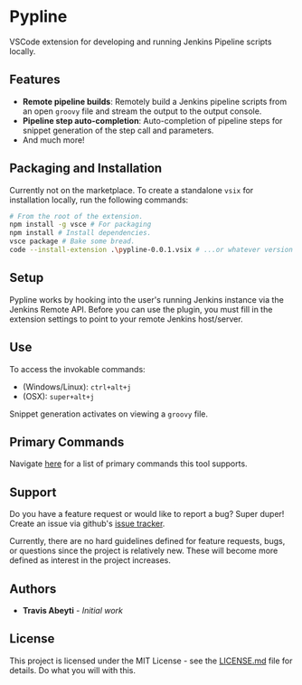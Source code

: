 # Pypline

VSCode extension for developing and running Jenkins Pipeline scripts locally.

## Features

- **Remote pipeline builds**: Remotely build a Jenkins pipeline scripts from an open `groovy` file and stream the output to the output console.
- **Pipeline step auto-completion**: Auto-completion of pipeline steps for snippet generation of the step call and parameters.
- And much more!

## Packaging and Installation
Currently not on the marketplace. To create a standalone `vsix` for installation locally, run the following commands:
```bash
# From the root of the extension.
npm install -g vsce # For packaging
npm install # Install dependencies.
vsce package # Bake some bread.
code --install-extension .\pypline-0.0.1.vsix # ...or whatever version was built
```

## Setup
Pypline works by hooking into the user's running Jenkins instance via the Jenkins Remote API. Before you can use the plugin, you must fill in the extension settings to point to your remote Jenkins host/server.

## Use

To access the invokable commands:
- (Windows/Linux): `ctrl+alt+j`
- (OSX): `super+alt+j`

Snippet generation activates on viewing a `groovy` file.

## Primary Commands

Navigate [here](./commands.md) for a list of primary commands this tool supports.

## Support
Do you have a feature request or would like to report a bug? Super duper! Create an issue via github's [issue tracker](https://github.com/tabeyti/pypline/issues).

Currently, there are no hard guidelines defined for feature requests, bugs, or questions since the project is relatively new. These will become more defined as interest in the project increases.

## Authors

* **Travis Abeyti** - *Initial work*

## License

This project is licensed under the MIT License - see the [LICENSE.md](LICENSE.md) file for details. Do what you will with this.